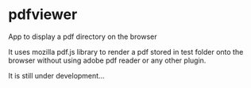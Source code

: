 pdfviewer
=========

App to display a pdf directory on the browser

It uses mozilla pdf.js library to render a pdf stored in test folder onto the browser without using adobe pdf reader or any other plugin.

It is still under development...
